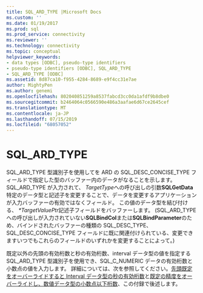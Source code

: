 ```yaml
---
title: SQL_ARD_TYPE |Microsoft Docs
ms.custom: ''
ms.date: 01/19/2017
ms.prod: sql
ms.prod_service: connectivity
ms.reviewer: ''
ms.technology: connectivity
ms.topic: conceptual
helpviewer_keywords:
- data types [ODBC], pseudo-type identifiers
- pseudo-type identifiers [ODBC], SQL_ARD_TYPE
- SQL_ARD_TYPE [ODBC]
ms.assetid: 8d87ca10-f955-4284-8689-e9f4cc31e7ae
author: MightyPen
ms.author: genemi
ms.openlocfilehash: 802040851259a8537fabcd3cc0da1afdf9b8dbe0
ms.sourcegitcommit: b2464064c0566590e486a3aafae6d67ce2645cef
ms.translationtype: MT
ms.contentlocale: ja-JP
ms.lasthandoff: 07/15/2019
ms.locfileid: "68057052"
---
```

# <a name="sqlardtype"></a>SQL_ARD_TYPE
SQL_ARD_TYPE 型識別子を使用してを ARD の SQL_DESC_CONCISE_TYPE フィールドで指定した型のバッファー内のデータがなることを示します。 SQL_ARD_TYPE が入力されて、 *TargetType*への呼び出しの引数**SQLGetData**特定のデータ型と記述子を変更することで、データを変更するアプリケーションが入力バッファーの有効ではなくフィールド。 この値のデータ型を結び付ける、  *\*TargetValuePtr*記述子フィールドをバッファーします。 (SQL_ARD_TYPE への呼び出しが入力されていない**SQLBindCol**または**SQLBindParameter**のため、バインドされたバッファーの種類の SQL_DESC_TYPE、SQL_DESC_CONCISE_TYPE フィールドに既に関連付けられている、変更できますいつでもこれらのフィールドのいずれかを変更することによって。)  
  
 既定以外の先頭の有効桁数と秒の有効桁数、interval データ型の値を指定する SQL_ARD_TYPE 型識別子を使用でき、SQL_C_NUMERIC データの有効桁数と小数点の値を入力します。 詳細については、次を参照してください。[先頭既定をオーバーライドすると Interval データ型の秒の有効桁数](../../../odbc/reference/appendixes/overriding-default-leading-and-seconds-precision-for-interval-data-types.md)と[既定の精度をオーバーライドし、数値データ型の小数点以下桁数](../../../odbc/reference/appendixes/overriding-default-precision-and-scale-for-numeric-data-types.md)、この付録で後述します。
